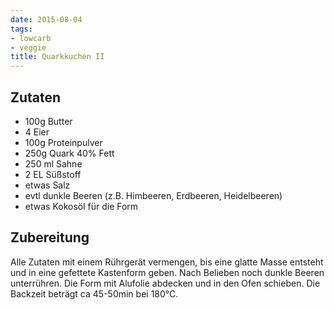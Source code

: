 ```yaml
---
date: 2015-08-04
tags:
- lowcarb
- veggie
title: Quarkkuchen II
---
```


## Zutaten
- 100g   Butter
- 4      Eier
- 100g   Proteinpulver
- 250g   Quark 40% Fett
- 250 ml Sahne
- 2 EL   Süßstoff
- etwas Salz
- evtl dunkle Beeren (z.B. Himbeeren, Erdbeeren, Heidelbeeren)
- etwas Kokosöl für die Form

## Zubereitung
Alle Zutaten mit einem Rührgerät vermengen, bis eine glatte Masse entsteht und in eine gefettete Kastenform geben. Nach Belieben noch dunkle Beeren unterrühren. Die Form mit Alufolie abdecken und in den Ofen schieben.
Die Backzeit beträgt ca 45-50min bei 180°C.
